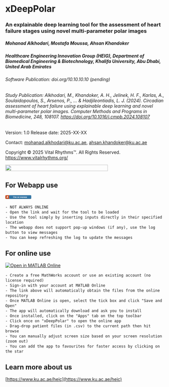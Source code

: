 # xDeepPolar
### An explainable deep learning tool for the assessment of heart failure stages using novel multi-parameter polar images

##### Mohanad Alkhodari, Mostafa Moussa, Ahsan Khandoker
##### Healthcare Engineering Innovation Group (HEIG), Department of Biomedical Engineering & Biotechnology, Khalifa University, Abu Dhabi, United Arab Emirates

###### Software Publication: doi.org/10.10.10.10 (pending)
###### Study Publication: Alkhodari, M., Khandoker, A. H., Jelinek, H. F., Karlas, A., Soulaidopoulos, S., Arsenos, P., ... & Hadjileontiadis, L. J. (2024). Circadian assessment of heart failure using explainable deep learning and novel multi-parameter polar images. Computer Methods and Programs in Biomedicine, 248, 108107. https://doi.org/10.1016/j.cmpb.2024.108107

Version: 1.0 Release date: 2025-XX-XX

Contact: mohanad.alkhodari@ku.ac.ae, ahsan.khandoker@ku.ac.ae

Copyright © 2025 Vital Rhythms™. All Rights Reserved.
https://www.vitalrhythms.org/

<img src="https://github.com/malkhodari/xDeepPolar/assets/62998803/2cc9f4fb-1417-4f3a-bf9e-e781a5eb2995" width="80%" height="80%">

## For Webapp use

[<img src="hyperlink3.png" width="16.35%" height="16.35%">
](https://conr8019jf97.share.zrok.io/webapps/home/session.html?app=xDeepPolar)

```
- NOT ALWAYS ONLINE
- Open the link and wait for the tool to be loaded
- Use the tool simply by inserting inputs directly in their specified location 
- The webapp does not support pop-up windows (if any), use the log button to view messages
- You can keep refreshing the log to update the messages
```

## For online use
[![Open in MATLAB Online](https://www.mathworks.com/images/responsive/global/open-in-matlab-online.svg)](https://matlab.mathworks.com/open/github/v1?repo=malkhodari/xDeepPolar&file=xDeepPolar.mlappinstall)

```
- Create a free MathWorks account or use an existing account (no license required)
- Sign-in with your account at MATLAB Online
- The link above will automatically obtain the files from the online repository
- Once MATLAB Online is open, select the tick box and click "Save and Open"
- The app will automatically download and ask you to install
- Once installed, click on the "Apps" tab on the top toolbar
- Click once on "xDeepPolar" to open the online app
- Drag-drop patient files (in .csv) to the current path then hit browse
- You can manually adjust screen size based on your screen resolution (zoom out)
- You can add the app to favourites for faster access by clicking on the star
```

## Learn more about us
[https://www.ku.ac.ae/heic](https://www.ku.ac.ae/heic)
